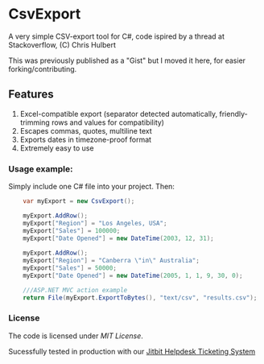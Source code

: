 # CsvExport
A very simple CSV-export tool for C#, code ispired by a thread at Stackoverflow, (C) Chris Hulbert

This was previously published as a "Gist" but I moved it here, for easier forking/contributing.

## Features

1. Excel-compatible export (separator detected automatically, friendly-trimming rows and values for compatibility)
2. Escapes commas, quotes, multiline text
3. Exports dates in timezone-proof format
4. Extremely easy to use

### Usage example:

Simply include one C# file into your project. Then:

```c#
	var myExport = new CsvExport();

	myExport.AddRow();
	myExport["Region"] = "Los Angeles, USA";
	myExport["Sales"] = 100000;
	myExport["Date Opened"] = new DateTime(2003, 12, 31);
		
	myExport.AddRow();
	myExport["Region"] = "Canberra \"in\" Australia";
	myExport["Sales"] = 50000;
	myExport["Date Opened"] = new DateTime(2005, 1, 1, 9, 30, 0);

	///ASP.NET MVC action example
	return File(myExport.ExportToBytes(), "text/csv", "results.csv");
```

### License

The code is licensed under *MIT License*.


Sucessfully tested in production with our [Jitbit Helpdesk Ticketing System](https://www.jitbit.com/helpdesk/)
